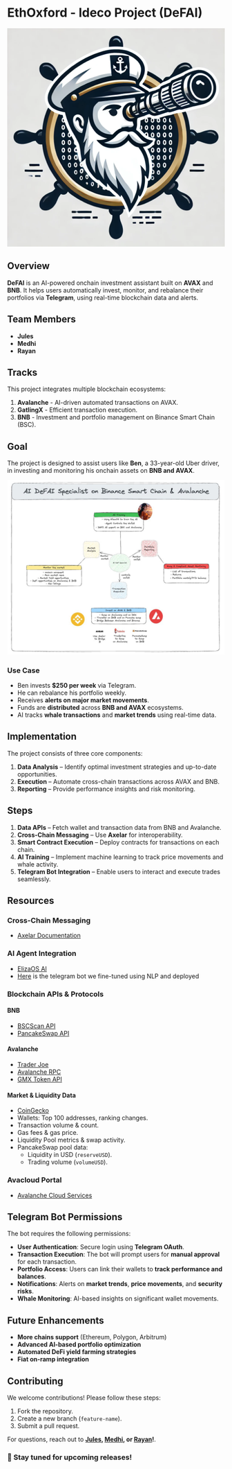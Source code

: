 # EthOxford - Ideco Project (DeFAI)

![Project Logo](img/logo.png)

## Overview
**DeFAI** is an AI-powered onchain investment assistant built on **AVAX** and **BNB**. It helps users automatically invest, monitor, and rebalance their portfolios via **Telegram**, using real-time blockchain data and alerts.

## Team Members
- **Jules**
- **Medhi**
- **Rayan**

## Tracks
This project integrates multiple blockchain ecosystems:
1. **Avalanche** - AI-driven automated transactions on AVAX.
2. **GatlingX** - Efficient transaction execution.
3. **BNB** - Investment and portfolio management on Binance Smart Chain (BSC).

## Goal
The project is designed to assist users like **Ben**, a 33-year-old Uber driver, in investing and monitoring his onchain assets on **BNB and AVAX**.

![Explanation_img](img/Explanation-AIAgent-Ideco.jpg)

### Use Case
- Ben invests **$250 per week** via Telegram.
- He can rebalance his portfolio weekly.
- Receives **alerts on major market movements**.
- Funds are **distributed** across **BNB and AVAX** ecosystems.
- AI tracks **whale transactions** and **market trends** using real-time data.

## Implementation
The project consists of three core components:
1. **Data Analysis** – Identify optimal investment strategies and up-to-date opportunities.
2. **Execution** – Automate cross-chain transactions across AVAX and BNB.
3. **Reporting** – Provide performance insights and risk monitoring.

## Steps
1. **Data APIs** – Fetch wallet and transaction data from BNB and Avalanche.
2. **Cross-Chain Messaging** – Use **Axelar** for interoperability.
3. **Smart Contract Execution** – Deploy contracts for transactions on each chain.
4. **AI Training** – Implement machine learning to track price movements and whale activity.
5. **Telegram Bot Integration** – Enable users to interact and execute trades seamlessly.

## Resources

### Cross-Chain Messaging
- [Axelar Documentation](https://docs.axelar.dev/)

### AI Agent Integration
- [ElizaOS AI](https://www.elizaos.ai/)
- [Here](https://t.me/EthOxford_bot) is the telegram bot we fine-tuned using NLP and deployed

### Blockchain APIs & Protocols
#### **BNB**
- [BSCScan API](https://docs.bscscan.com/)
- [PancakeSwap API](https://thegraph.com/explorer/subgraphs/A1fvJWQLBeUAggX2WQTMm3FKjXTekNXo77ZySun4YN2m?view=Query&chain=arbitrum-one)

#### **Avalanche**
- [Trader Joe](https://traderjoexyz.com/)
- [Avalanche RPC](https://api.avax.network/ext/bc/C/rpc)
- [GMX Token API](https://gmx-avax-server.uc.r.appspot.com/tokens)

#### **Market & Liquidity Data**
- [CoinGecko](https://www.coingecko.com/)
- Wallets: Top 100 addresses, ranking changes.
- Transaction volume & count.
- Gas fees & gas price.
- Liquidity Pool metrics & swap activity.
- PancakeSwap pool data:
  - Liquidity in USD (`reserveUSD`).
  - Trading volume (`volumeUSD`).

### Avacloud Portal
- [Avalanche Cloud Services](https://avacloud.io/)

## Telegram Bot Permissions
The bot requires the following permissions:
- **User Authentication**: Secure login using **Telegram OAuth**.
- **Transaction Execution**: The bot will prompt users for **manual approval** for each transaction.
- **Portfolio Access**: Users can link their wallets to **track performance and balances**.
- **Notifications**: Alerts on **market trends**, **price movements**, and **security risks**.
- **Whale Monitoring**: AI-based insights on significant wallet movements.

## Future Enhancements
- **More chains support** (Ethereum, Polygon, Arbitrum)
- **Advanced AI-based portfolio optimization**
- **Automated DeFi yield farming strategies**
- **Fiat on-ramp integration**

## Contributing
We welcome contributions! Please follow these steps:
1. Fork the repository.
2. Create a new branch (`feature-name`).
3. Submit a pull request.

For questions, reach out to **[Jules](https://github.com/julesfoa), [Medhi](https://github.com/Dimeh91), or [Rayan](https://github.com/rayan-elidrissi)!**.

### 🚀 Stay tuned for upcoming releases!
